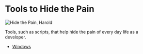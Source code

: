 # Tools to Hide the Pain

![Hide the Pain, Harold](https://camo.githubusercontent.com/17419638d7001e2835b08c86a9923b13bb5e4228e5f8611dc10ceeddbe7d1c1d/68747470733a2f2f626565626f6d2e636f6d2f77702d636f6e74656e742f75706c6f6164732f323032302f30312f486964652d7468652d5061696e2d4861726f6c642d69732d496d677572254532253830253939732d4d656d652d6f662d7468652d4465636164652e6a7067)

Tools, such as scripts, that help hide the pain of every day life as a developer.

* [Windows](windows/README.md)
